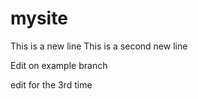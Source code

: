 # mysite
This is a new line
This is a second new line


Edit on example branch



edit for the 3rd time

